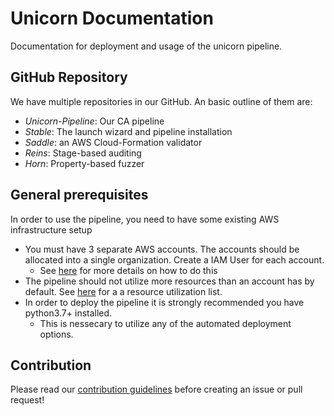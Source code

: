 # Unicorn Documentation

Documentation for deployment and usage of the unicorn pipeline.

## GitHub Repository

We have multiple repositories in our GitHub. An basic outline of them are:

- _Unicorn-Pipeline_: Our CA pipeline
- _Stable_: The launch wizard and pipeline installation
- _Saddle_: an AWS Cloud-Formation validator
- _Reins_: Stage-based auditing
- _Horn_: Property-based fuzzer

## General prerequisites
In order to use the pipeline, you need to have some existing AWS infrastructure setup
 - You must have 3 separate AWS accounts. The accounts should be allocated into a single organization.
   Create a IAM User for each account.
   - See [here](https://aws.amazon.com/cli/) for more details on how to do this
 - The pipeline should not utilize more resources than an account has by default. See [here](https://docs.aws.amazon.com/AWSEC2/latest/UserGuide/Using_Filtering.html) for a a resource utilization list.
 - In order to deploy the pipeline it is strongly recommended you have python3.7+ installed.
   - This is nessecary to utilize any of the automated deployment options.

## Contribution

Please read our [contribution guidelines](https://github.com/unicorn-ca/Unicorn-docs/blob/master/CONTRIBUTING.md) before creating an issue or pull request!
